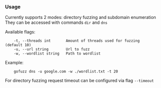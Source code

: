 ### Usage

Currently supports 2 modes: directory fuzzing and subdomain enumeration
They can be accessed with commands `dir` and `dns`

Available flags:
```
    -t, --threads int       Amount of threads used for fuzzing (default 10)
    -u, --url string        Url to fuzz
    -w, --wordlist string   Path to wordlist
```

Example:
```
	gofuzz dns -u google.com -w ./wordlist.txt -t 20
```

For directory fuzzing request timeout can be configured via flag `--timeout`
